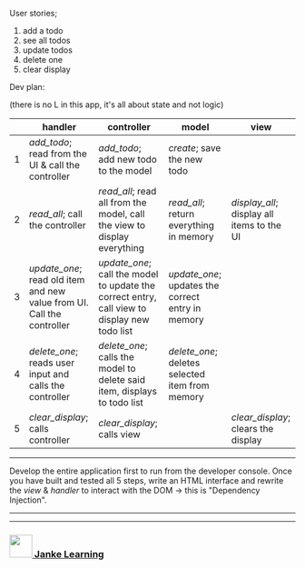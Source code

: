 User stories;  
1. add a todo  
2. see all todos  
3. update todos  
4. delete one  
5. clear display
  
Dev plan:

(there is no L in this app, it's all about state and not logic)

|    | handler | controller | model | view |  
| --- | --- | --- | --- | --- |   
| 1 | _add\_todo_; read from the UI & call the controller | _add\_todo_; add new todo to the model | _create_; save the new todo | |    
| 2 | _read\_all_; call the controller | _read\_all_; read all from the model, call the view to display everything | _read\_all_; return everything in memory | _display\_all_; display all items to the UI |  
| 3 | _update\_one_; read old item and new value from UI.  Call the controller | _update\_one_; call the model to update the correct entry, call view to display new todo list | _update\_one_; updates the correct entry in memory | |  
| 4 | _delete\_one_; reads user input and calls the controller | _delete\_one_; calls the model to delete said item, displays to todo list | _delete\_one_; deletes selected item from memory | |   
| 5 | _clear\_display_; calls controller | _clear\_display_; calls view | | _clear\_display_; clears the display |

---

Develop the entire application first to run from the developer console.  Once you have built and tested all 5 steps, write an HTML interface and rewrite the _view_ & _handler_ to interact with the DOM -> this is "Dependency Injection".

___
___
### <a href="http://janke-learning.org" target="_blank"><img src="https://user-images.githubusercontent.com/18554853/50098409-22575780-021c-11e9-99e1-962787adaded.png" width="40" height="40"></img> Janke Learning</a>
